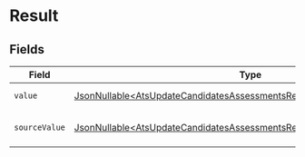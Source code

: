 # Result


## Fields

| Field                                                                                                                                                              | Type                                                                                                                                                               | Required                                                                                                                                                           | Description                                                                                                                                                        | Example                                                                                                                                                            |
| ------------------------------------------------------------------------------------------------------------------------------------------------------------------ | ------------------------------------------------------------------------------------------------------------------------------------------------------------------ | ------------------------------------------------------------------------------------------------------------------------------------------------------------------ | ------------------------------------------------------------------------------------------------------------------------------------------------------------------ | ------------------------------------------------------------------------------------------------------------------------------------------------------------------ |
| `value`                                                                                                                                                            | [JsonNullable\<AtsUpdateCandidatesAssessmentsResultsRequestDtoValue>](../../models/components/AtsUpdateCandidatesAssessmentsResultsRequestDtoValue.md)             | :heavy_minus_sign:                                                                                                                                                 | The result of the test.                                                                                                                                            | passed                                                                                                                                                             |
| `sourceValue`                                                                                                                                                      | [JsonNullable\<AtsUpdateCandidatesAssessmentsResultsRequestDtoSourceValue>](../../models/components/AtsUpdateCandidatesAssessmentsResultsRequestDtoSourceValue.md) | :heavy_minus_sign:                                                                                                                                                 | The source value of the test result.                                                                                                                               | Passed                                                                                                                                                             |